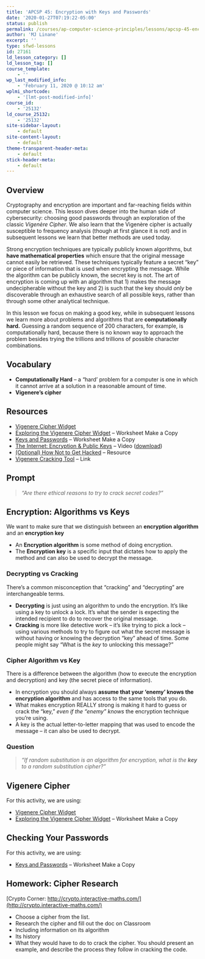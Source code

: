 ```yaml
---
title: 'APCSP 45: Encryption with Keys and Passwords'
date: '2020-01-27T07:19:22-05:00'
status: publish
permalink: /courses/ap-computer-science-principles/lessons/apcsp-45-encryption-with-keys-and-passwords
author: 'MJ Linane'
excerpt: ''
type: sfwd-lessons
id: 27161
ld_lesson_category: []
ld_lesson_tag: []
course_template:
    - ''
wp_last_modified_info:
    - 'February 11, 2020 @ 10:12 am'
wplmi_shortcode:
    - '[lmt-post-modified-info]'
course_id:
    - '25132'
ld_course_25132:
    - '25132'
site-sidebar-layout:
    - default
site-content-layout:
    - default
theme-transparent-header-meta:
    - default
stick-header-meta:
    - default
---
```

Overview
--------

Cryptography and encryption are important and far-reaching fields within computer science. This lesson dives deeper into the human side of cybersecurity: choosing good passwords through an exploration of the classic *Vigenère Cipher*. We also learn that the Vigenère cipher is actually susceptible to frequency analysis (though at first glance it is not) and in subsequent lessons we learn that better methods are used today.

Strong encryption techniques are typically publicly known algorithms, but **have mathematical properties** which ensure that the original message cannot easily be retrieved. These techniques typically feature a secret “key” or piece of information that is used when encrypting the message. While the algorithm can be publicly known, the secret key is not. The art of encryption is coming up with an algorithm that 1) makes the message undecipherable without the key and 2) is such that the key should *only* be discoverable through an exhaustive search of all possible keys, rather than through some other analytical technique.

In this lesson we focus on making a good key, while in subsequent lessons we learn more about problems and algorithms that are **computationally hard.** Guessing a random sequence of 200 characters, for example, is computationally hard, because there is no known way to approach the problem besides trying the trillions and trillions of possible character combinations.

Vocabulary
----------

- **Computationally Hard** – a “hard’ problem for a computer is one in which it cannot arrive at a solution in a reasonable amount of time.
- **Vigenere’s cipher**

Resources
---------

- [Vigenere Cipher Widget](https://studio.code.org/s/csp4-2019/stage/8/puzzle/1?section_id=2314156)
- [Exploring the Vigenere Cipher Widget](https://docs.google.com/document/d/1r3I5XjhVY7btXmj9-Mzil7DxSMq-2SaL7H5al3PM7hU/edit) – Worksheet Make a Copy
- [Keys and Passwords](https://docs.google.com/document/d/14iF-WokiRlifOvTS-SwVYNAn8HQ1-lY7lGbJriRlIfQ/edit?usp=sharing) – Worksheet Make a Copy
- [The Internet: Encryption &amp; Public Keys](https://www.youtube.com/watch?v=ZghMPWGXexs) – Video ([download](https://videos.code.org/2015/csp/concept_encryption.mp4))
- [(Optional) How Not to Get Hacked](https://code.org/curriculum/csp/docs/hownottogethacked) – Resource
- [Vigenere Cracking Tool](http://www.simonsingh.net/The_Black_Chamber/vigenere_cracking_tool.html) – Link

Prompt
------

> *“Are there ethical reasons to try to crack secret codes?”*

Encryption: Algorithms vs Keys
------------------------------

We want to make sure that we distinguish between an **encryption algorithm** and an **encryption key**

- An **Encryption algorithm** is some method of doing encryption.
- The **Encryption key** is a specific input that dictates how to apply the method and can also be used to decrypt the message.

### Decrypting vs Cracking

There’s a common misconception that “cracking” and “decrypting” are interchangeable terms.

- **Decrypting** is just using an algorithm to undo the encryption. It’s like using a key to unlock a lock. It’s what the sender is expecting the intended recipient to do to recover the original message.
- **Cracking** is more like detective work – it’s like trying to pick a lock – using various methods to try to figure out what the secret message is without having or knowing the decryption “key” ahead of time. Some people might say “What is the *key* to unlocking this message?”

### Cipher Algorithm vs Key

There is a difference between the algorithm (how to execute the encryption and decryption) and key (the secret piece of information).

- In encryption you should always **assume that your ‘enemy’ knows the encryption algorithm** and has access to the same tools that you do.
- What makes encryption REALLY strong is making it hard to guess or crack the “key,” *even if the “enemy” knows* the encryption technique you’re using.
- A key is the actual letter-to-letter mapping that was used to encode the message – it can also be used to decrypt.

### Question

> *“If random substitution is an algorithm for encryption, what is the **key** to a random substitution cipher?”*

Vigenere Cipher
---------------

For this activity, we are using:

- [Vigenere Cipher Widget](https://studio.code.org/s/csp4-2019/stage/8/puzzle/1?section_id=2314156)
- [Exploring the Vigenere Cipher Widget](https://docs.google.com/document/d/1r3I5XjhVY7btXmj9-Mzil7DxSMq-2SaL7H5al3PM7hU/edit) – Worksheet Make a Copy

Checking Your Passwords
-----------------------

 For this activity, we are using:

- [Keys and Passwords](https://docs.google.com/document/d/14iF-WokiRlifOvTS-SwVYNAn8HQ1-lY7lGbJriRlIfQ/edit?usp=sharing) – Worksheet Make a Copy

Homework: Cipher Research
-------------------------

[Crypto Corner: http://crypto.interactive-maths.com/](http://crypto.interactive-maths.com/)

- Choose a cipher from the list.
- Research the cipher and fill out the doc on Classroom
- Including information on its algorithm
- Its history
- What they would have to do to crack the cipher. You should present an example, and describe the process they follow in cracking the code.